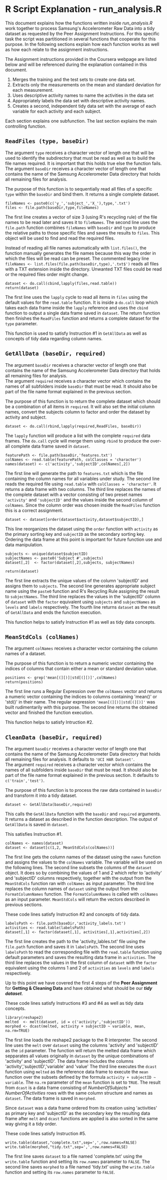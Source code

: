 R Script Explanation - run_analysis.R
=====================================

This document explains how the functions written inside *run_analysis.R* work together to process Samsung's Accelerometer Raw Data into a tidy dataset as requested by the Peer Assignment Instructions. For this specific task the script was partitioned in several functions that cooperate for this purpose. In the following sections explain how each function works as well as how each relate to the assignment instructions.  

The Assignment instructions provided in the Coursera webpage are listed below and will be referenced during the explanation contained in this document.

1. Merges the training and the test sets to create one data set.
2. Extracts only the measurements on the mean and standard deviation for each measurement. 
3. Uses descriptive activity names to name the activities in the data set
4. Appropriately labels the data set with descriptive activity names. 
5. Creates a second, independent tidy data set with the average of each variable for each activity and each subject.

Each section explains one subfunction. The last section explains the main controlling function.



`ReadFiles (type, baseDir)`
---------------------------

   The argument `type` receives a character vector of length one that will be used to identify the subdirectory that must be read as well as to build the file names required. It is important that this holds true else the function fails.  
   The argument `baseDir` receives a character vector of length one that contains the name of the Samsung Accelerometer Data directory that holds all remaining files for analysis. 
   
   The purpose of this function is to sequentially read all files of a specific `type` within the `baseDir` and bind them. It returns a single complete dataset.  
   
```{r}
fileNames <- paste0(c('y_','subject_','X_'),type,'.txt')  
files <- file.path(baseDir,type,fileNames)
```
   The first line creates a vector of size 3 (using R's recycling rule) of the file names to be read later and saves it to `fileNames`. The second line uses the `file.path` function combines `fileNames` with `baseDir` and `type` to produce the relative paths to those specific files and saves the results to `files`. This object will be used to find and read the required files.  
   
   Instead of reading all file names automatically with `list.files()`, the function manually generates the file names because this way the order in which the files will be read can be preset. The commented legacy line `fileNames <- list.files(file.path(baseDir,type),'.txt$')` reads all files with a TXT extension inside the directory. Unwanted TXT files could be read or the required files order might change.  
   
```{r}  
dataset <- do.call(cbind,lapply(files,read.table))	
return(dataset)
```  
   
   The first line uses the  `lapply` cycle to read all items in `files` using the default values for the `read.table` function. It is inside a `do.call` loop which takes each data frame inside the `lapply` reference and uses the `cbind` function to output a single data frame saved in `dataset`. The return function then finishes the `ReadFiles` function and returns a complete dataset for the `type` parameter.  
   
   This function is used to satisfy Instruction #1 in `GetAllData` as well as concepts of tidy data regarding column names.
   
   
   
`GetAllData (baseDir, required)`
--------------------------------

   The argument `baseDir` receives a character vector of length one that contains the name of the Samsung Accelerometer Data directory that holds all remaining files for analysis.  
   The argument `required` receives a character vector which contains the names of all subfolders inside `baseDir` that must be read. It should also be part of the file name format explained in the previous section.  
   
   The purpose of this function is to return the complete dataset which should be a combination of all items in `required`. It will also set the initial column names, convert the subjects column to factor and order the dataset by activity and subject.  
  
```{r}  
dataset <- do.call(rbind,lapply(required,ReadFiles, baseDir))
``` 

   The `lapply` function will produce a list with the complete `required` data frames. The `do.call` cycle will merge them using `rbind` to produce the over-all complete data frame saved in `dataset`.
   
```{r}  
featurePath <- file.path(baseDir,'features.txt')
colNames <- read.table(featurePath, colClasses = 'character')
names(dataset) <- c('activity','subjectID',colNames[,2])
``` 

   The first line will generate the path to `features.txt` which is the file containing the column names for all variables under study. The second line reads the required file using `read.table` with `colClasses = 'character'`. It returns a data frame with two columns. The third line replaces the names of the complete dataset with a vector consisting of two preset names `'activity'` and `'subjectID'` and the values inside the second column of `colNames`. Since the column order was chosen inside the `ReadFiles` function this is a correct assignment.  
   
```{r}  
dataset <- dataset[order(dataset$activity,dataset$subjectID),]
``` 

   This line reorganizes the dataset using the `order` function with `activity` as the primary sorting key and `subjectID` as the secondary sorting key. Ordering the data frame at this point is important for future function use and data manipulation.  

```{r}  
subjects <- unique(dataset$subjectID)
subjectNames <- paste0('Subject #',subjects)
dataset[,2]  <- factor(dataset[,2],subjects, subjectNames)
  
return(dataset)
``` 

  The first line extracts the unique values of the column 'subjectID' and assigns them to `subjects`. The second line generates appropriate subject name using the `paste0` function and R's Recycling Rule assigning the result to `subjectNames`. The third line replaces the values in the 'subjectID' column of `dataset` with the `factor` equivalent using `subjects` and `subjectNames` as `levels` and `labels` respectively. The fourth line returns `dataset` as the result of `GetAllData` and ends the function execution.  

   This function helps to satisfy Instruction #1 as well as tidy data concepts.
  
  
  
`MeanStdCols (colNames)`
------------------------

   The argument `colNames` receives a character vector containing the column names of a dataset.
   
   The purpose of this function is to return a numeric vector containing the indices of columns that contain either a mean or standard deviation value.
   
```{r}  
positions <- grep('mean[(][)]|std[(][)]',colNames)
return(positions)
``` 

   The first line runs a Regular Expression over the `colNames` vector and returns a numeric vector containing the indices to columns containing 'mean()' or 'std()' in their name. The regular expression `'mean[(][)]|std[(][)]'` was built rudimentarily with this purpose. The second line returns the obtained vector and finished the function execution.  
   
   This function helps to satisfy Intruction #2.
   

   
`CleanData (baseDir, required)`
----------------------------------------------------------------

   The argument `baseDir` receives a character vector of length one that contains the name of the Samsung Accelerometer Data directory that holds all remaining files for analysis.  It defaults to `'UCI HAR Dataset'`.  
   The argument `required` receives a character vector which contains the names of all subfolders inside `baseDir` that must be read. It should also be part of the file name format explained in the previous section. It defaults to `c('train','test')`.  
   
   The purpose of this function is to process the raw data contained in `baseDir` and transform it into a tidy dataset.
   
   
```{r}  
dataset <- GetAllData(baseDir,required)
``` 

   This calls the `GetAllData` function with the `baseDir` and `required` arguments. It returns a dataset as described in the function description. The output of `GetAllData` is saved in `dataset`.
   
   This satisfies Instruction #1.
   
```{r}  
colNames <- names(dataset)
dataset <- dataset[c(1,2, MeanStdCols(colNames))]
``` 

   The first line gets the column names of the dataset using the `names` function and assigns the values to the `colNames` variable. The variable will be used on the following lines. The second line subsets the columns of the `dataset` object. It does so by combining the values of 1 and 2 which refer to 'activity' and 'subjectID' columns respectively, together with the output from the `MeanStdCols` function ran with `colNames` as input parameter. The third line replaces the column names of `dataset` using the output from the `FormatColumnNames` function. The `FormatColumnNames` is called with `colNames` as an input parameter.
   `MeanStdCols` will return the vectors described in previous sections.
   
   These code lines satisfy Instruction #2 and concepts of tidy data.
   
```{r}  
labelsPath <- file.path(baseDir,'activity_labels.txt')
activities <- read.table(labelsPath)
dataset[,1] <- factor(dataset[,1], activities[,1],activities[,2])
``` 

   The first line creates the path to the 'activity_lables.txt' file using the `file.path` function and saves it in `labelsPath`. The second line uses `labelsPath` to read the corresponding file with the `read.table` function using default parameters and saves the resulting data frame in `activities`. The third line replaces the values in the first column of `dataset` with the `factor` equivalent using the columns 1 and 2 of `activities` as `levels` and `labels` respectively.
   
   Up to this point we have covered the first 4 steps of the **Peer Assignment** for **Getting & Cleaning Data** and have obtained what should be our **_tidy dataset_**.  
   
   These code lines satisfy Instructions #3 and #4 as well as tidy data concepts.
   
```{r}  
library(reshape2)
melted  <- melt(dataset, id = c('activity','subjectID'))
morphed <- dcast(melted, activity + subjectID ~ variable, mean, na.rm=TRUE)
``` 

   The first line loads the reshape2 package to the R interpreter. The second line uses the `melt` over `dataset` using the columns 'activity' and 'subjectID' as the `id` parameter. The function will return the melted data frame which sepparates all values originally in `dataset` by the unique combinations of 'activity' and 'subjectID'. The data frame includes the columns 'activity','subjectID','variable' and 'value' The third line executes the `dcast` function using `melted` as the reference data frame to execute the `mean` function over the subsets defined by the formula `activity + subjectID ~ variable`. The `na.rm` parameter of the `mean` function is set to `TRUE`. The result from `dcast` is a data frame consisting of $NumberOfSubjects * NumberOfActivities$ rows with the same column structure and names as `dataset`. The data frame is saved in `morphed`.
   
   Since `dataset` was a data frame ordered from its creation using 'activities' as primary key and 'subjectID' as the secondary key the resulting data frame after `melt` and `dcast` functions are applied is also sorted in the same way giving it a tidy order.
   
   These code lines satisfy Instruction #5.

```{r}  
write.table(dataset,"complete.txt",sep=',',row.names=FALSE)
write.table(morphed,"tidy.txt",sep=',',row.names=FALSE)
```

   The first line saves `dataset` to a file named 'complete.txt' using the `write.table` function and setting its `row.names` parameter to `FALSE`. The second line saves `morphed` to a file named 'tidy.txt' using the `write.table` function and setting its `row.names` parameter to `FALSE`.